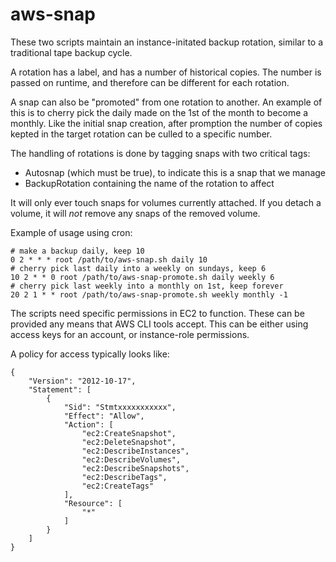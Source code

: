 aws-snap
========

These two scripts maintain an instance-initated backup rotation, similar
to a traditional tape backup cycle.

A rotation has a label, and has a number of historical copies. The number
is passed on runtime, and therefore can be different for each rotation.

A snap can also be "promoted" from one rotation to another. An example
of this is to cherry pick the daily made on the 1st of the month to become
a monthly. Like the initial snap creation, after promption the number
of copies kepted in the target rotation can be culled to a specific number.

The handling of rotations is done by tagging snaps with two critical tags:

- Autosnap (which must be true), to indicate this is a snap that we manage
- BackupRotation containing the name of the rotation to affect

It will only ever touch snaps for volumes currently attached. If you 
detach a volume, it will *not* remove any snaps of the removed volume.

Example of usage using cron:

```
# make a backup daily, keep 10
0 2 * * * root /path/to/aws-snap.sh daily 10
# cherry pick last daily into a weekly on sundays, keep 6
10 2 * * 0 root /path/to/aws-snap-promote.sh daily weekly 6
# cherry pick last weekly into a monthly on 1st, keep forever
20 2 1 * * root /path/to/aws-snap-promote.sh weekly monthly -1
```

The scripts need specific permissions in EC2 to function. These can be
provided any means that AWS CLI tools accept. This can be either using
access keys for an account, or instance-role permissions.

A policy for access typically looks like:

```
{
    "Version": "2012-10-17",
    "Statement": [
        {
            "Sid": "Stmtxxxxxxxxxxx",
            "Effect": "Allow",
            "Action": [
                "ec2:CreateSnapshot",
                "ec2:DeleteSnapshot",
                "ec2:DescribeInstances",
                "ec2:DescribeVolumes",
                "ec2:DescribeSnapshots",
                "ec2:DescribeTags",
                "ec2:CreateTags"
            ],
            "Resource": [
                "*"
            ]
        }
    ]
}
```


